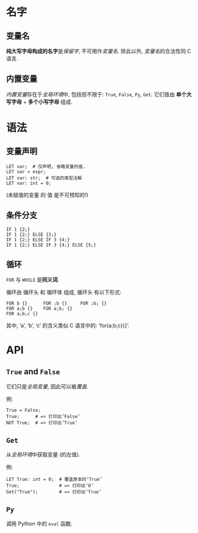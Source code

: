 # 名字

## 变量名

**纯大写字母构成的名字**是*保留字*, 不可用作*变量名*.
除此以外, *变量名*的合法性同 C 语言.

## 内置变量

*内置变量*存在于*全局环境*中, 包括但不限于: `True`, `False`, `Py`, `Get`.
它们皆由 **单个大写字母** + **多个小写字母** 组成.

# 语法

## 变量声明

```
LET var;  # 仅声明, 省略变量的值.
LET var = expr;
LET var: str;  # 可选的类型注解
LET var: int = 0;
```

(未赋值的变量 的 值 是不可预知的!)

## 条件分支

```
IF 1 {2;}
IF 1 {2;} ELSE {3;}
IF 1 {2;} ELSE IF 3 {4;}
IF 1 {2;} ELSE IF 3 {4;} ELSE {5;}
```

## 循环

`FOR` 与 `WHILE` 是**同义词**.

循环由 循环头 和 循环体 组成, 循环头 有以下形式:

```
FOR b {}      FOR ;b {}     FOR ;b; {}
FOR a;b {}    FOR a;b; {}
FOR a;b;c {}
```

其中, ‘a’, ‘b’, ‘c’ 的含义类似 C 语言中的: ‘for(a;b;c){}’.



# API

## `True` and `False`

它们只是*全局变量*, 因此可以被*覆盖*.

例:

```
True = False;
True;      # => 打印出‘False’
NOT True;  # => 打印出‘True’
```

## `Get`

从*全局环境*中获取变量 (的左值).

例:

```
LET True: int = 0;  # 覆盖原本的‘True’
True;               # => 打印出‘0’
Get("True");        # => 打印出‘True’
```

## `Py`

调用 Python 中的 `eval` 函数.
